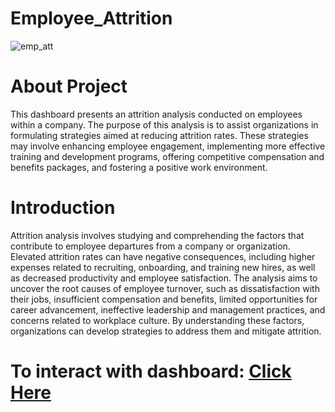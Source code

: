 # Employee_Attrition
![emp_att](https://github.com/rauthananup/Employee_Attrition/assets/123797009/86f33a60-2af6-4c90-ba7d-c5f30e4995cb)

# About Project 
This dashboard presents an attrition analysis conducted on employees within a company. The purpose of this analysis is to assist organizations in formulating strategies aimed at reducing attrition rates. These strategies may involve enhancing employee engagement, implementing more effective training and development programs, offering competitive compensation and benefits packages, and fostering a positive work environment.

# Introduction
Attrition analysis involves studying and comprehending the factors that contribute to employee departures from a company or organization. Elevated attrition rates can have negative consequences, including higher expenses related to recruiting, onboarding, and training new hires, as well as decreased productivity and employee satisfaction. The analysis aims to uncover the root causes of employee turnover, such as dissatisfaction with their jobs, insufficient compensation and benefits, limited opportunities for career advancement, ineffective leadership and management practices, and concerns related to workplace culture. By understanding these factors, organizations can develop strategies to address them and mitigate attrition.

# To interact with dashboard: [Click Here](https://public.tableau.com/app/profile/anup.rauthan/viz/EmployeeAttrition_3_16804227118250/Dashboard1?publish=yes)
